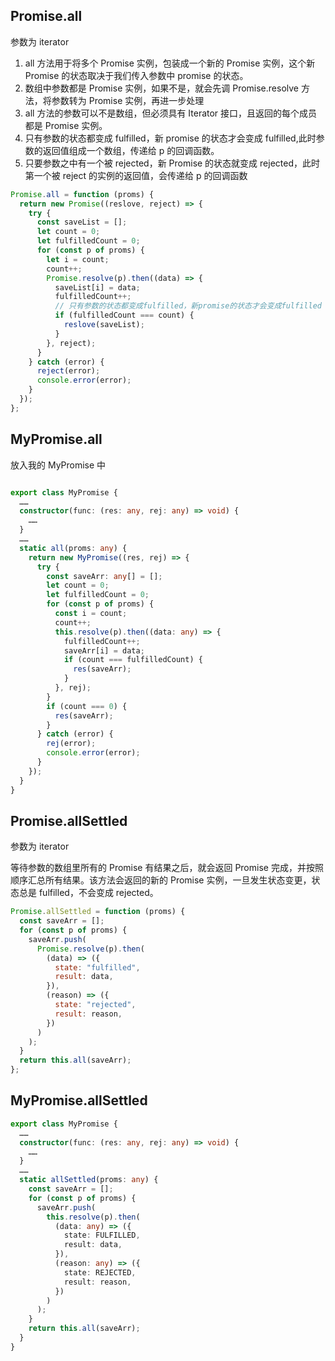 <!--
 * @Author: yukiball yukiball
 * @Date: 2024-07-15 02:03:56
 * @LastEditors: yukiball yukiball
 * @LastEditTime: 2024-07-15 23:55:45
 * @FilePath: \display\docs\promise\all&&allSettled.md
 * @Description:
 *
 * Copyright (c) 2024 by ${git_name_email}, All Rights Reserved.
-->

## Promise.all

参数为 iterator

1. all 方法用于将多个 Promise 实例，包装成一个新的 Promise 实例，这个新 Promise 的状态取决于我们传入参数中 promise 的状态。
2. 数组中参数都是 Promise 实例，如果不是，就会先调 Promise.resolve 方法，将参数转为 Promise 实例，再进一步处理
3. all 方法的参数可以不是数组，但必须具有 Iterator 接口，且返回的每个成员都是 Promise 实例。
4. 只有参数的状态都变成 fulfilled，新 promise 的状态才会变成 fulfilled,此时参数的返回值组成一个数组，传递给 p 的回调函数。
5. 只要参数之中有一个被 rejected，新 Promise 的状态就变成 rejected，此时第一个被 reject 的实例的返回值，会传递给 p 的回调函数

```js
Promise.all = function (proms) {
  return new Promise((reslove, reject) => {
    try {
      const saveList = [];
      let count = 0;
      let fulfilledCount = 0;
      for (const p of proms) {
        let i = count;
        count++;
        Promise.resolve(p).then((data) => {
          saveList[i] = data;
          fulfilledCount++;
          // 只有参数的状态都变成fulfilled，新promise的状态才会变成fulfilled
          if (fulfilledCount === count) {
            reslove(saveList);
          }
        }, reject);
      }
    } catch (error) {
      reject(error);
      console.error(error);
    }
  });
};
```

## MyPromise.all

放入我的 MyPromise 中

```ts

export class MyPromise {
  ……
  constructor(func: (res: any, rej: any) => void) {
    ……
  }
  ……
  static all(proms: any) {
    return new MyPromise((res, rej) => {
      try {
        const saveArr: any[] = [];
        let count = 0;
        let fulfilledCount = 0;
        for (const p of proms) {
          const i = count;
          count++;
          this.resolve(p).then((data: any) => {
            fulfilledCount++;
            saveArr[i] = data;
            if (count === fulfilledCount) {
              res(saveArr);
            }
          }, rej);
        }
        if (count === 0) {
          res(saveArr);
        }
      } catch (error) {
        rej(error);
        console.error(error);
      }
    });
  }
}
```

## Promise.allSettled

参数为 iterator

等待参数的数组里所有的 Promise 有结果之后，就会返回 Promise 完成，并按照顺序汇总所有结果。该方法会返回的新的 Promise 实例，一旦发生状态变更，状态总是 fulfilled，不会变成 rejected。

```js
Promise.allSettled = function (proms) {
  const saveArr = [];
  for (const p of proms) {
    saveArr.push(
      Promise.resolve(p).then(
        (data) => ({
          state: "fulfilled",
          result: data,
        }),
        (reason) => ({
          state: "rejected",
          result: reason,
        })
      )
    );
  }
  return this.all(saveArr);
};
```

## MyPromise.allSettled

```ts
export class MyPromise {
  ……
  constructor(func: (res: any, rej: any) => void) {
    ……
  }
  ……
  static allSettled(proms: any) {
    const saveArr = [];
    for (const p of proms) {
      saveArr.push(
        this.resolve(p).then(
          (data: any) => ({
            state: FULFILLED,
            result: data,
          }),
          (reason: any) => ({
            state: REJECTED,
            result: reason,
          })
        )
      );
    }
    return this.all(saveArr);
  }
}
```

